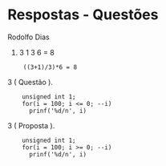 Respostas - Questões
=================
Rodolfo Dias

1. 3 1 3 6 = 8

        ((3+1)/3)*6 = 8


3 ( Questão ).
 
        unsigned int 1;
        for(i = 100; i <= 0; --i)
          prinf('%d/n', i)

3 ( Proposta ). 

        unsigned int 1;
        for(i = 100; i >= 0; --i)
          prinf('%d/n', i)
